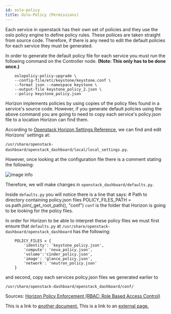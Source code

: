 ```yaml
---
id: oslo-policy
title: Oslo-Policy (Permissions)
---
```


Each service in openstack has their own set of policies and they use the oslo policy engine to define policy rules. These poliices are taken straight from source code. Therefore, if there is any need to edit the default policies for each service they must be generated. 

In order to generate the default policy file for each service you must run the following command on the Controller node. **(Note: This only has to be done once.)**

        oslopolicy-policy-upgrade \
        --config-file/etc/keystone/keystone.conf \
        --format json --namespace keystone \
        --output-file keystone_policy_2.json \
        --policy keystone_policy.json

Horizon implements policies by using copies of the policy files found in a service's source code. However, if you generate default policies using the above command you are going to need to copy each service's policy.json file to a location Horizon can find them.

 According to [Openstack Horizon Settings Reference,](https://docs.openstack.org/horizon/latest/configuration/settings.html) we can find and edit Horizons' settings at:
 
  `/usr/share/openstack-dashboard/openstack_dashboard/local/local_settings.py`. 
 
 However, once looking at the configuration file there is a comment stating the following:

![image info](/img/defaultsdotpy-NOTE.png)

Therefore, we will make changes  in `openstack_dashboard/defaults.py`.

Inside `defaults.py` you will notice there is a line that says: 
        # Path to directory containing policy.json files
        POLICY_FILES_PATH = os.path.join(_get_root_path(), "conf")
`conf` is the folder that Horizon is going to be looking for the policy files.

In order for Horizon to be able to interpret these policy files we must first ensure that `defaults.py` at `/usr/share/openstack-dashboard/openstack_dashboard` has the following:

        POLICY_FILES = {
            'identity': 'keystone_policy.json',
            'compute': 'nova_policy.json',
            'volume':'cinder_policy.json',
            'image': 'glance_policy.json',
            'network': 'neutron_policy.json'
        }

and second, copy each services policy.json files we generated earlier to 

`/usr/share/openstack-dashboard/openstack_dashboard/conf/`

Sources: [Horizon Policy Enforcement (RBAC: Role Based Access Control)](https://docs.openstack.org/horizon/latest/contributor/topics/policy.html)



This is a link to [another document.](create-users-script.md) This is a link to an [external page.](http://www.example.com/)
